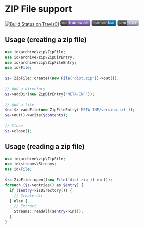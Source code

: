 ZIP File support
================

[![Build Status on TravisCI](https://secure.travis-ci.org/xp-framework/zip.svg)](http://travis-ci.org/xp-framework/zip)
[![XP Framework Module](https://raw.githubusercontent.com/xp-framework/web/master/static/xp-framework-badge.png)](https://github.com/xp-framework/core)
[![BSD Licence](https://raw.githubusercontent.com/xp-framework/web/master/static/licence-bsd.png)](https://github.com/xp-framework/core/blob/master/LICENCE.md)
[![Required PHP 5.3+](https://raw.githubusercontent.com/xp-framework/web/master/static/php-5_3plus.png)](http://php.net/)

Usage (creating a zip file)
---------------------------

```php
use io\archive\zip\ZipFile;
use io\archive\zip\ZipDirEntry;
use io\archive\zip\ZipFileEntry;
use io\File;

$z= ZipFile::create((new File('dist.zip'))->out());

// Add a directory
$z->addDir(new ZipDirEntry('META-INF'));

// Add a file
$e= $z->addFile(new ZipFileEntry('META-INF/version.txt'));
$e->out()->write($contents);

// Close
$z->close();
```

Usage (reading a zip file)
--------------------------

```php
use io\archive\zip\ZipFile;
use io\streams\Streams;
use io\File;

$z= ZipFile::open((new File('dist.zip'))->in());
foreach ($z->entries() as $entry) {
  if ($entry->isDirectory()) {
    // Create dir
  } else {
    // Extract
    Streams::readAll($entry->in());
  }
}
```
